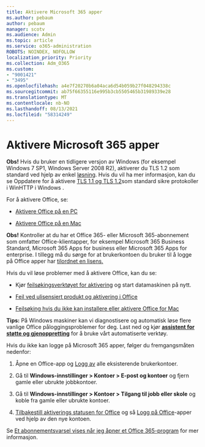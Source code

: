 ```yaml
---
title: Aktivere Microsoft 365 apper
ms.author: pebaum
author: pebaum
manager: scotv
ms.audience: Admin
ms.topic: article
ms.service: o365-administration
ROBOTS: NOINDEX, NOFOLLOW
localization_priority: Priority
ms.collection: Adm_O365
ms.custom:
- "9001421"
- "3495"
ms.openlocfilehash: a4e7f20270b6a04aca6d54b059b27f048294338c
ms.sourcegitcommit: ab75f66355116e995b3cb5505465b31989339e28
ms.translationtype: MT
ms.contentlocale: nb-NO
ms.lasthandoff: 08/13/2021
ms.locfileid: "58314249"
---
```

# <a name="activating-microsoft-365-apps"></a>Aktivere Microsoft 365 apper

**Obs!** Hvis du bruker en tidligere versjon av Windows (for eksempel Windows 7 SP1, Windows Server 2008 R2), aktiverer du TLS 1.2 som standard ved hjelp av enkel [løsning](https://download.microsoft.com/download/0/6/5/0658B1A7-6D2E-474F-BC2C-D69E5B9E9A68/MicrosoftEasyFix51044.msi). Hvis du vil ha mer informasjon, kan du se Oppdatere for å aktivere [TLS 1.1 og TLS 1.2](https://support.microsoft.com/topic/update-to-enable-tls-1-1-and-tls-1-2-as-default-secure-protocols-in-winhttp-in-windows-c4bd73d2-31d7-761e-0178-11268bb10392)som standard sikre protokoller i WinHTTP i Windows .

For å aktivere Office, se:

- [Aktivere Office på en PC](https://support.office.com/article/activate-office-5bd38f38-db92-448b-a982-ad170b1e187e) 

- [Aktivere Office på en Mac](https://support.office.com/article/activate-office-for-mac-7f6646b1-bb14-422a-9ad4-a53410fcefb2)

**Obs!**  Kontroller at du har et Office 365- eller [](https://support.office.com/article/28cbc8cf-1332-4f04-9123-9b660abb629e)Microsoft 365-abonnement som omfatter Office-klientapper, for eksempel Microsoft 365 Business Standard, Microsoft 365 Apps for business eller Microsoft 365 Apps for enterprise. I tillegg må du sørge for at brukerkontoen du bruker til å logge på Office apper har [tilordnet en lisens.](https://docs.microsoft.com/microsoft-365/admin/manage/assign-licenses-to-users)

Hvis du vil løse problemer med å aktivere Office, kan du se:

- Kjør [feilsøkingsverktøyet for aktivering](https://aka.ms/SARA-OfficeActivation-Alchemy) og start datamaskinen på nytt.
- [Feil ved ulisensiert produkt og aktivering i Office](https://support.office.com/article/unlicensed-product-and-activation-errors-in-office-0d23d3c0-c19c-4b2f-9845-5344fedc4380)

- [Feilsøking hvis du ikke kan installere eller aktivere Office for Mac](https://support.office.com/article/what-to-try-if-you-can-t-install-or-activate-office-for-mac-5efba2b4-b1e6-4e5f-bf3c-6ab945d03dea)

**Tips:** På Windows maskiner kan vi diagnostisere og automatisk løse flere vanlige Office påloggingsproblemer for deg. Last ned og kjør **[assistent for støtte og gjenoppretting](https://aka.ms/SaRA-OfficeSignInScenario)** for å bruke vårt automatiserte verktøy.

Hvis du ikke kan logge på Microsoft 365 apper, følger du fremgangsmåten nedenfor:

1. Åpne en Office-app og [Logg av](https://go.microsoft.com/fwlink/?linkid=2114082) alle eksisterende brukerkontoer.

2. Gå til **Windows-innstillinger > Kontoer > E-post og kontoer** og fjern gamle eller ubrukte jobbkontoer.

3. Gå til **Windows-innstillinger > Kontoer > Tilgang til jobb eller skole** og koble fra gamle eller ubrukte kontoer.

4. [Tilbakestill aktiverings statusen for Office](https://docs.microsoft.com/office365/troubleshoot/activation/reset-office-365-proplus-activation-state) og så [Logg på Office](https://support.office.com/article/sign-in-to-office-b9582171-fd1f-4284-9846-bdd72bb28426)-apper ved hjelp av den nye kontoen.

Se [Et abonnementsvarsel vises når jeg åpner et Office 365-program](https://support.office.com/article/a-subscription-notice-appears-when-i-open-an-office-365-application-4cabe32c-f594-4c0e-9191-3d3ade10cceb) for mer informasjon.
